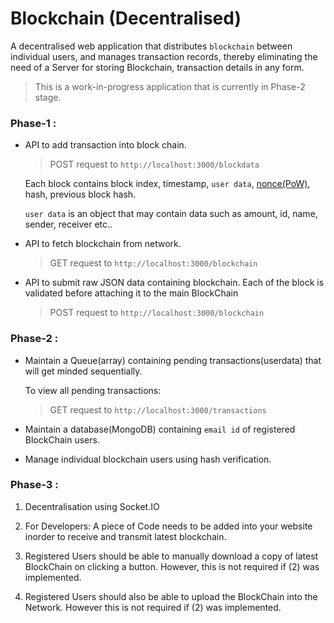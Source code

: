 # Blockchain (Decentralised)


A decentralised web application that distributes `blockchain` between individual users, and manages transaction records, thereby eliminating the need of a Server for storing Blockchain, transaction details in any form.

> This is a work-in-progress application that is currently in Phase-2 stage.


### Phase-1 : 

- API to add transaction into block chain.

	> POST request to `http://localhost:3000/blockdata`

	Each block contains block index, timestamp, `user data`, [nonce(PoW)](https://www.bitcoinmining.com/what-is-proof-of-work), hash, previous block hash.

	`user data` is an object that may contain data such as amount, id, name, sender, receiver etc..

- API to fetch blockchain from network.

	> GET request to `http://localhost:3000/blockchain`

- API to submit raw JSON data containing blockchain. Each of the block is validated before attaching it to the main BlockChain

	> POST request to `http://localhost:3000/blockchain`


### Phase-2 : 

- Maintain a Queue(array) containing pending transactions(userdata) that will get minded sequentially.

	To view all pending transactions:

	> GET request to `http://localhost:3000/transactions`

- Maintain a database(MongoDB) containing `email id` of registered BlockChain users.

- Manage individual blockchain users using hash verification.


### Phase-3 :

1) Decentralisation using Socket.IO

2) For Developers: A piece of Code needs to be added into your website inorder to receive and transmit latest blockchain.

3) Registered Users should be able to manually download a copy of latest BlockChain on clicking a button. However, this is not required if (2) was implemented.

4) Registered Users should also be able to upload the BlockChain into the Network. However this is not required if (2) was implemented.
